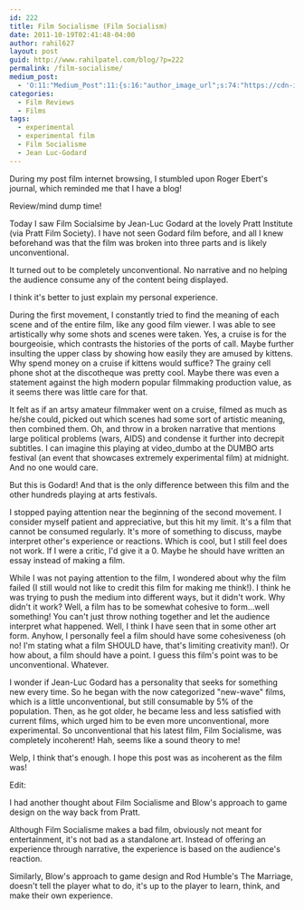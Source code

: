```yaml
---
id: 222
title: Film Socialisme (Film Socialism)
date: 2011-10-19T02:41:48-04:00
author: rahil627
layout: post
guid: http://www.rahilpatel.com/blog/?p=222
permalink: /film-socialisme/
medium_post:
  - 'O:11:"Medium_Post":11:{s:16:"author_image_url";s:74:"https://cdn-images-1.medium.com/fit/c/200/200/1*dmbNkD5D-u45r44go_cf0g.png";s:10:"author_url";s:28:"https://medium.com/@rahil627";s:11:"byline_name";N;s:12:"byline_email";N;s:10:"cross_link";s:2:"no";s:2:"id";s:12:"9c745c7141e0";s:21:"follower_notification";s:3:"yes";s:7:"license";s:19:"all-rights-reserved";s:14:"publication_id";s:12:"7a04709b0155";s:6:"status";s:6:"public";s:3:"url";s:72:"https://medium.com/@rahil627/film-socialisme-film-socialism-9c745c7141e0";}'
categories:
  - Film Reviews
  - Films
tags:
  - experimental
  - experimental film
  - Film Socialisme
  - Jean Luc-Godard
---
```

During my post film internet browsing, I stumbled upon Roger Ebert's journal, which reminded me that I have a blog!

Review/mind dump time!

Today I saw Film Socialsime by Jean-Luc Godard at the lovely Pratt Institute (via Pratt Film Society). I have not seen Godard film before, and all I knew beforehand was that the film was broken into three parts and is likely unconventional.

It turned out to be completely unconventional. No narrative and no helping the audience consume any of the content being displayed.

I think it's better to just explain my personal experience.

During the first movement, I constantly tried to find the meaning of each scene and of the entire film, like any good film viewer. I was able to see artistically why some shots and scenes were taken. Yes, a cruise is for the bourgeoisie, which contrasts the histories of the ports of call. Maybe further insulting the upper class by showing how easily they are amused by kittens. Why spend money on a cruise if kittens would suffice? The grainy cell phone shot at the discotheque was pretty cool. Maybe there was even a statement against the high modern popular filmmaking production value, as it seems there was little care for that.

It felt as if an artsy amateur filmmaker went on a cruise, filmed as much as he/she could, picked out which scenes had some sort of artistic meaning, then combined them. Oh, and throw in a broken narrative that mentions large political problems (wars, AIDS) and condense it further into decrepit subtitles. I can imagine this playing at video_dumbo at the DUMBO arts festival (an event that showcases extremely experimental film) at midnight. And no one would care.

But this is Godard! And that is the only difference between this film and the other hundreds playing at arts festivals.

I stopped paying attention near the beginning of the second movement. I consider myself patient and appreciative, but this hit my limit. It's a film that cannot be consumed regularly. It's more of something to discuss, maybe interpret other's experience or reactions. Which is cool, but I still feel does not work. If I were a critic, I'd give it a 0. Maybe he should have written an essay instead of making a film.

While I was not paying attention to the film, I wondered about why the film failed (I still would not like to credit this film for making me think!). I think he was trying to push the medium into different ways, but it didn't work. Why didn't it work? Well, a film has to be somewhat cohesive to form...well something! You can't just throw nothing together and let the audience interpret what happened. Well, I think I have seen that in some other art form. Anyhow, I personally feel a film should have some cohesiveness (oh no! I'm stating what a film SHOULD have, that's limiting creativity man!). Or how about, a film should have a point. I guess this film's point was to be unconventional. Whatever.

I wonder if Jean-Luc Godard has a personality that seeks for something new every time. So he began with the now categorized "new-wave" films, which is a little unconventional, but still consumable by 5% of the population. Then, as he got older, he became less and less satisfied with current films, which urged him to be even more unconventional, more experimental. So unconventional that his latest film, Film Socialisme, was completely incoherent! Hah, seems like a sound theory to me!

Welp, I think that's enough. I hope this post was as incoherent as the film was!

Edit:

I had another thought about Film Socialisme and Blow's approach to game design on the way back from Pratt.

Although Film Socialisme makes a bad film, obviously not meant for entertainment, it's not bad as a standalone art. Instead of offering an experience through narrative, the experience is based on the audience's reaction.

Similarly, Blow's approach to game design and Rod Humble's The Marriage, doesn't tell the player what to do, it's up to the player to learn, think, and make their own experience.